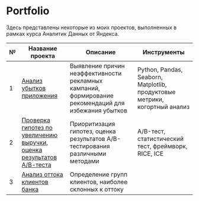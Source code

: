 # Portfolio
Здесь представлены некоторые из моих проектов, выполненных в рамках курса Аналитик Данных от Яндекса.

|№|Название проекта|Описание|Инструменты|
|-|--|---|----|
|1|[Анализ убытков приложения](https://github.com/zheniaDA/Portfolio/blob/main/%D0%90%D0%BD%D0%B0%D0%BB%D0%B8%D0%B7%20%D1%83%D0%B1%D1%8B%D1%82%D0%BA%D0%BE%D0%B2%20%D0%BF%D1%80%D0%B8%D0%BB%D0%BE%D0%B6%D0%B5%D0%BD%D0%B8%D1%8F/%D0%B0%D0%BD%D0%B0%D0%BB%D0%B8%D0%B7_%D1%83%D0%B1%D1%8B%D1%82%D0%BA%D0%BE%D0%B2_%D0%BF%D1%80%D0%B8%D0%BB%D0%BE%D0%B6%D0%B5%D0%BD%D0%B8%D1%8F.ipynb)|Выявление причин неэффективности рекламных кампаний, формирование рекомендаций для избежания убытков|Python, Pandas, Seaborn, Matplotlib, продуктовые метрики, когортный анализ|
|2|[Проверка гипотез по увеличению выручки, оценка результатов А/В-теста](https://github.com/zheniaDA/Portfolio/blob/main/%D0%9F%D1%80%D0%BE%D0%B2%D0%B5%D1%80%D0%BA%D0%B0%20%D0%B3%D0%B8%D0%BF%D0%BE%D1%82%D0%B5%D0%B7%20%D0%BF%D0%BE%20%D1%83%D0%B2%D0%B5%D0%BB%D0%B8%D1%87%D0%B5%D0%BD%D0%B8%D1%8E%20%D0%B2%D1%8B%D1%80%D1%83%D1%87%D0%BA%D0%B8/%D0%BF%D1%80%D0%B8%D0%BE%D1%80%D0%B8%D1%82%D0%B8%D0%B7%D0%B0%D1%86%D0%B8%D1%8F_%D0%B3%D0%B8%D0%BF%D0%BE%D1%82%D0%B5%D0%B7_%D0%B8_%D0%B0%D0%BD%D0%B0%D0%BB%D0%B8%D0%B7_%D0%90%D0%92-%D1%82%D0%B5%D1%81%D1%82%D0%B0.ipynb)|Приоритизация гипотез, оценка результатов A/B-тестирования различными методами|A/B-тест, статистический тест, фреймворк, RICE, ICE|
|3|[Анализ оттока клиентов банка](https://github.com/zheniaDA/Portfolio/tree/main/%D0%90%D0%BD%D0%B0%D0%BB%D0%B8%D0%B7%20%D0%BE%D1%82%D1%82%D0%BE%D0%BA%D0%B0%20%D0%BA%D0%BB%D0%B8%D0%B5%D0%BD%D1%82%D0%BE%D0%B2%20%D0%B1%D0%B0%D0%BD%D0%BA%D0%B0)|Определение групп клиентов, наиболее склонных к оттоку|||
